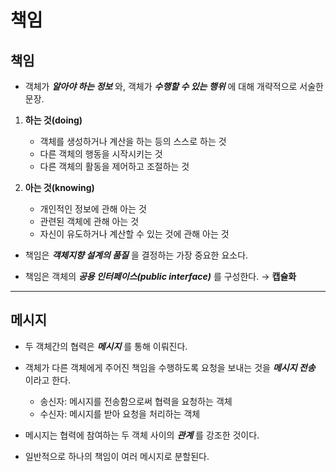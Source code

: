 # 책임

## 책임
- 객체가 ___알아야 하는 정보___ 와, 객체가 ___수행할 수 있는 행위___ 에 대해 개략적으로 서술한 문장.
1. **하는 것(doing)**
   - 객체를 생성하거나 계산을 하는 등의 스스로 하는 것
   - 다른 객체의 행동을 시작시키는 것
   - 다른 객체의 활동을 제어하고 조절하는 것

2. **아는 것(knowing)**
   - 개인적인 정보에 관해 아는 것
   - 관련된 객체에 관해 아는 것
   - 자신이 유도하거나 계산할 수 있는 것에 관해 아는 것

- 책임은 ___객체지향 설계의 품질___ 을 결정하는 가장 중요한 요소다.

- 책임은 객체의 ___공용 인터페이스(public interface)___ 를 구성한다. → **캡슐화**
---

## 메시지
- 두 객체간의 협력은 ___메시지___ 를 통해 이뤄진다.
- 객체가 다른 객체에게 주어진 책임을 수행하도록 요청을 보내는 것을 ___메시지 전송___ 이라고 한다.
  - 송신자: 메시지를 전송함으로써 협력을 요청하는 객체
  - 수신자: 메시지를 받아 요청을 처리하는 객체

- 메시지는 협력에 참여하는 두 객체 사이의 ___관계___ 를 강조한 것이다.
- 일반적으로 하나의 책임이 여러 메시지로 분할된다.

